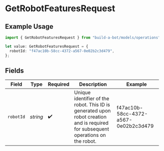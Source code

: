 # GetRobotFeaturesRequest

## Example Usage

```typescript
import { GetRobotFeaturesRequest } from "build-a-bot/models/operations";

let value: GetRobotFeaturesRequest = {
  robotId: "f47ac10b-58cc-4372-a567-0e02b2c3d479",
};
```

## Fields

| Field                                                                                                                             | Type                                                                                                                              | Required                                                                                                                          | Description                                                                                                                       | Example                                                                                                                           |
| --------------------------------------------------------------------------------------------------------------------------------- | --------------------------------------------------------------------------------------------------------------------------------- | --------------------------------------------------------------------------------------------------------------------------------- | --------------------------------------------------------------------------------------------------------------------------------- | --------------------------------------------------------------------------------------------------------------------------------- |
| `robotId`                                                                                                                         | *string*                                                                                                                          | :heavy_check_mark:                                                                                                                | Unique identifier of the robot. This ID is generated upon robot creation and is required for subsequent operations on the robot.<br/> | f47ac10b-58cc-4372-a567-0e02b2c3d479                                                                                              |